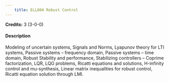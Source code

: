 ```yaml
---
    title: ELL804 Robust Control
---
```

**Credits:** 3 (3-0-0)



#### Description 
Modeling of uncertain systems, Signals and Norms, Lyapunov theory for LTI systems, Passive systems – frequency domain, Passive systems – time domain, Robust Stability and performance, Stabilizing controllers – Coprime factorization, LQR, LQG problems, Ricatti equations and solutions, H-infinity control and mu-synthesis, Linear matrix inequalities for robust control, Ricatti equation solution through LMI.